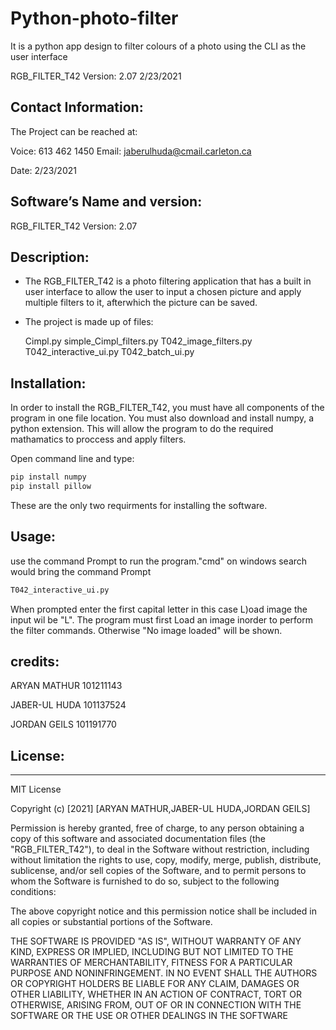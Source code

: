 # Python-photo-filter
It is a python app design to filter colours of a photo using the CLI as the user interface


RGB_FILTER_T42 Version: 2.07 2/23/2021

## Contact Information:
The Project can be reached at:

Voice: 613 462 1450
Email: jaberulhuda@cmail.carleton.ca

Date: 2/23/2021

## Software’s Name and version:
RGB_FILTER_T42 Version: 2.07

## Description:

- The RGB_FILTER_T42 is a photo filtering application that has a built in user interface to allow the user to input 
 a chosen picture and apply multiple filters to it, afterwhich the picture can be saved.

- The project is made up of files:
  
  Cimpl.py
  simple_Cimpl_filters.py
  T042_image_filters.py
  T042_interactive_ui.py 
  T042_batch_ui.py


## Installation:

In order to install the RGB_FILTER_T42, you must have all components of the program in one file location. 
You must also download and install numpy, a python extension. This will allow the program to do the required
mathamatics to proccess and apply filters. 

Open command line and type: 
```Bash
pip install numpy
pip install pillow
```

These are the only two requirments for installing the software.

## Usage:

use the command Prompt to run the program."cmd" on windows search would bring the command Prompt 

```Bash
T042_interactive_ui.py
```

When prompted enter the first capital letter in this case L)oad image the input wil be "L".
The program must first Load an image inorder to perform the filter commands.
Otherwise "No image loaded" will be shown.


## credits:

ARYAN MATHUR 101211143

JABER-UL HUDA  101137524

JORDAN GEILS 101191770



## License:
--------

MIT License

Copyright (c) [2021] [ARYAN MATHUR,JABER-UL HUDA,JORDAN GEILS]

Permission is hereby granted, free of charge, to any person obtaining a copy
of this software and associated documentation files (the "RGB_FILTER_T42"), to deal
in the Software without restriction, including without limitation the rights
to use, copy, modify, merge, publish, distribute, sublicense, and/or sell
copies of the Software, and to permit persons to whom the Software is
furnished to do so, subject to the following conditions:

The above copyright notice and this permission notice shall be included in all
copies or substantial portions of the Software.

THE SOFTWARE IS PROVIDED "AS IS", WITHOUT WARRANTY OF ANY KIND, EXPRESS OR
IMPLIED, INCLUDING BUT NOT LIMITED TO THE WARRANTIES OF MERCHANTABILITY,
FITNESS FOR A PARTICULAR PURPOSE AND NONINFRINGEMENT. IN NO EVENT SHALL THE
AUTHORS OR COPYRIGHT HOLDERS BE LIABLE FOR ANY CLAIM, DAMAGES OR OTHER
LIABILITY, WHETHER IN AN ACTION OF CONTRACT, TORT OR OTHERWISE, ARISING FROM,
OUT OF OR IN CONNECTION WITH THE SOFTWARE OR THE USE OR OTHER DEALINGS IN THE
SOFTWARE 
